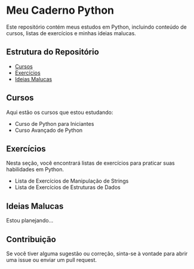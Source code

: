 # Meu Caderno Python

Este repositório contém meus estudos em Python, incluindo conteúdo de cursos, listas de exercícios e minhas ideias malucas.

## Estrutura do Repositório

- [Cursos](#cursos)
- [Exercícios](#exercícios)
- [Ideias Malucas](#ideias-malucas)

## Cursos

Aqui estão os cursos que estou estudando:

- Curso de Python para Iniciantes
- Curso Avançado de Python

## Exercícios

Nesta seção, você encontrará listas de exercícios para praticar suas habilidades em Python.

- Lista de Exercícios de Manipulação de Strings
- Lista de Exercícios de Estruturas de Dados

## Ideias Malucas

Estou planejando...

## Contribuição

Se você tiver alguma sugestão ou correção, sinta-se à vontade para abrir uma issue ou enviar um pull request.

